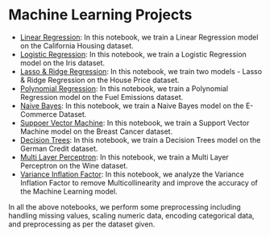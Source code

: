 # Machine Learning Projects

- [Linear Regression](LinearRegression.ipynb): In this notebook, we train a Linear Regression model on the California Housing dataset.
- [Logistic Regression](/LogisticRegression.ipynb): In this notebook, we train a Logistic Regression model on the Iris dataset.
- [Lasso & Ridge Regression](/RidgeLassoRegression.ipynb): In this notebook, we train two models - Lasso & Ridge Regression on the House Price dataset.
- [Polynomial Regression](/PolynomialRegression.ipynb): In this notebook, we train a Polynomial Regression model on the Fuel Emissions dataset.
- [Naive Bayes](/NaiveBayes.ipynb): In this notebook, we train a Naive Bayes model on the E-Commerce Dataset.
- [Suppoer Vector Machine](/SupportVectorMachine.ipynb): In this notebook, we train a Support Vector Machine model on the Breast Cancer dataset.
- [Decision Trees](/DecisionTrees.ipynb): In this notebook, we train a Decision Trees model on the German Credit dataset.
- [Multi Layer Perceptron](/MultiLayerPerceptron.ipynb): In this notebook, we train a Multi Layer Perceptron on the Wine dataset.
- [Variance Inflation Factor](/VarianceInflationFactor.ipynb): In this notebook, we analyze the Variance Inflation Factor to remove Multicollinearity and improve the accuracy of the Machine Learning model.

In all the above notebooks, we perform some preprocessing including handling missing values, scaling numeric data, encoding categorical data, and preprocessing as per the dataset given.
